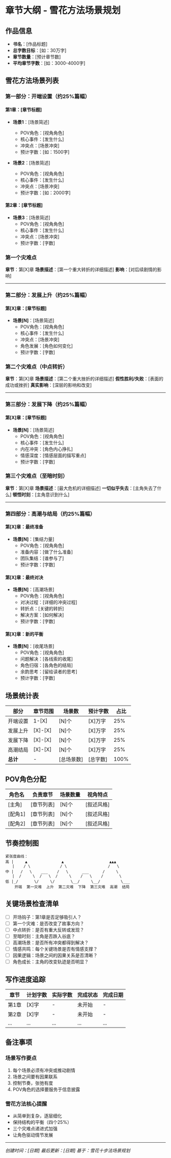 # 章节大纲 - 雪花方法场景规划

## 作品信息
- **书名**：[作品标题]
- **总字数目标**：[如：30万字]
- **章节数量**：[预计章节数]
- **平均章节字数**：[如：3000-4000字]

## 雪花方法场景列表

### 第一部分：开端设置（约25%篇幅）

#### 第1章：[章节标题]
- **场景1**：[场景简述]
  - POV角色：[视角角色]
  - 核心事件：[发生什么]
  - 冲突点：[场景冲突]
  - 预计字数：[如：1500字]

- **场景2**：[场景简述]
  - POV角色：[视角角色]
  - 核心事件：[发生什么]
  - 冲突点：[场景冲突]
  - 预计字数：[如：2000字]

#### 第2章：[章节标题]
- **场景3**：[场景简述]
  - POV角色：[视角角色]
  - 核心事件：[发生什么]
  - 冲突点：[场景冲突]
  - 预计字数：[字数]

### 第一个灾难点
**章节**：第[X]章
**场景描述**：[第一个重大转折的详细描述]
**影响**：[对后续剧情的影响]

---

### 第二部分：发展上升（约25%篇幅）

#### 第[X]章：[章节标题]
- **场景[N]**：[场景简述]
  - POV角色：[视角角色]
  - 核心事件：[发生什么]
  - 冲突点：[场景冲突]
  - 角色发展：[角色如何变化]
  - 预计字数：[字数]

### 第二个灾难点（中点转折）
**章节**：第[X]章
**场景描述**：[第二个重大挫折的详细描述]
**假性胜利/失败**：[表面的成功或挫折]
**真实影响**：[深层的影响和改变]

---

### 第三部分：发展下降（约25%篇幅）

#### 第[X]章：[章节标题]
- **场景[N]**：[场景简述]
  - POV角色：[视角角色]
  - 核心事件：[发生什么]
  - 内在冲突：[角色内心挣扎]
  - 情感深度：[情感层面的描写重点]
  - 预计字数：[字数]

### 第三个灾难点（至暗时刻）
**章节**：第[X]章
**场景描述**：[最大危机的详细描述]
**一切似乎失去**：[主角失去了什么]
**顿悟时刻**：[主角意识到什么]

---

### 第四部分：高潮与结局（约25%篇幅）

#### 第[X]章：最终准备
- **场景[N]**：[集结力量]
  - POV角色：[视角角色]
  - 准备内容：[做了什么准备]
  - 团队集结：[谁参与了]
  - 预计字数：[字数]

#### 第[X]章：最终对决
- **场景[N]**：[高潮场景]
  - POV角色：[视角角色]
  - 对决过程：[详细的冲突过程]
  - 转折点：[关键的转折]
  - 解决方案：[如何解决]
  - 预计字数：[字数]

#### 第[X]章：新的平衡
- **场景[N]**：[收尾场景]
  - POV角色：[视角角色]
  - 问题解决：[各线索的收尾]
  - 角色归宿：[各角色的结局]
  - 余韵思考：[留给读者的思考]
  - 预计字数：[字数]

## 场景统计表

| 部分 | 章节范围 | 场景数 | 预计字数 | 占比 |
|------|---------|--------|----------|------|
| 开端设置 | 1-[X] | [N]个 | [X]万字 | 25% |
| 发展上升 | [X]-[X] | [N]个 | [X]万字 | 25% |
| 发展下降 | [X]-[X] | [N]个 | [X]万字 | 25% |
| 高潮结局 | [X]-[X] | [N]个 | [X]万字 | 25% |
| **总计** | - | [总场景数] | [总字数] | 100% |

## POV角色分配

| 角色名 | 负责章节 | 场景数量 | 视角特点 |
|--------|---------|----------|----------|
| [主角] | [章节列表] | [N]个 | [叙述风格] |
| [配角1] | [章节列表] | [N]个 | [叙述风格] |
| [配角2] | [章节列表] | [N]个 | [叙述风格] |

## 节奏控制图

```
紧张度曲线：
高 |     ▲               ▲                    ▲▲▲
   |    / \             / \                  /   \
中 |   /   \    ___    /   \      ___      /     \
   |  /     \  /   \  /     \    /   \    /       \
低 |_/       \/     \/       \__/     \__/         \___
    开端  第一灾难  上升  第二灾难  下降  第三灾难  高潮  结局
```

## 关键场景检查清单

- [ ] 开场钩子：第1章是否足够吸引人？
- [ ] 第一个灾难：是否改变了故事方向？
- [ ] 中点转折：是否有重大反转或发现？
- [ ] 至暗时刻：主角是否跌入谷底？
- [ ] 高潮场景：是否所有冲突都得到解决？
- [ ] 情感共鸣：每个关键场景是否有情感支撑？
- [ ] 因果逻辑：场景之间的因果关系是否清晰？
- [ ] 角色成长：主角的改变轨迹是否明显？

## 写作进度追踪

| 章节 | 计划字数 | 实际字数 | 完成状态 | 完成日期 |
|------|---------|----------|----------|----------|
| 第1章 | [X]字 | - | 未开始 | - |
| 第2章 | [X]字 | - | 未开始 | - |
| ... | ... | ... | ... | ... |

## 备注事项

### 场景写作要点
1. 每个场景必须有冲突或推动剧情
2. 场景之间要有因果联系
3. 控制节奏，张弛有度
4. POV角色的选择要服务于信息披露

### 雪花方法核心提醒
- 从简单到复杂，逐层细化
- 保持结构的平衡（四个25%）
- 三个灾难点递进式加强
- 让角色驱动情节发展

---
*创建时间：[日期]*
*最后更新：[日期]*
*基于：雪花十步法场景规划*